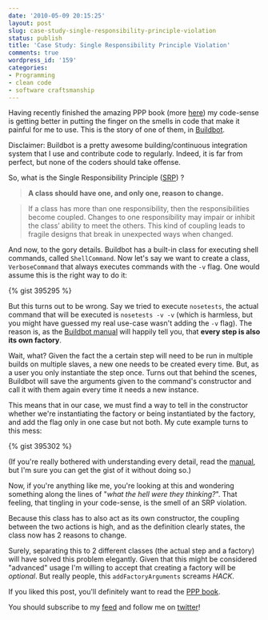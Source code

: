 ```yaml
---
date: '2010-05-09 20:15:25'
layout: post
slug: case-study-single-responsibility-principle-violation
status: publish
title: 'Case Study: Single Responsibility Principle Violation'
comments: true
wordpress_id: '159'
categories:
- Programming
- clean code
- software craftsmanship
---
```


Having recently finished the amazing PPP book (more [here](/2010/05/02/agile-software-development-you-will-never-code-the-same-again/)) my code-sense is getting better in putting the finger on the smells in code that make it painful for me to use. This is the story of one of them, in [Buildbot](http://buildbot.net/).

Disclaimer: Buildbot is a pretty awesome building/continuous integration system that I use and contribute code to regularly. Indeed, it is far from perfect, but none of the coders should take offense.

So, what is the Single Responsibility Principle ([SRP](http://bit.ly/bs003B)) ?


> **A class should have one, and only one, reason to change.**

> 
> If a class has more than one responsibility, then the responsibilities become coupled. Changes to one responsibility may impair or inhibit the class’ ability to meet the others. This kind of coupling leads to fragile designs that break in unexpected ways when changed.

And now, to the gory details. Buildbot has a built-in class for executing shell commands, called `ShellCommand`. Now let's say we want to create a class, `VerboseCommand` that always executes commands with the `-v` flag. One would assume this is the right way to do it:

{% gist 395295 %}


But this turns out to be wrong. Say we tried to execute `nosetests`, the actual command that will be executed is `nosetests -v -v` (which is harmless, but you might have guessed my real use-case wasn't adding the `-v` flag).  The reason is, as the [Buildbot manual](http://djmitche.github.com/buildbot/docs/0.7.12/#Writing-BuildStep-Constructors) will happily tell you, that **every step is also its own factory**.
 
Wait, what? Given the fact the a certain step will need to be run in multiple builds on multiple slaves, a new one needs to be created every time. But, as a user you only instantiate the step once. Turns out that behind the scenes, Buildbot will save the arguments given to the command's constructor and call it with them again every time it needs a new instance.
 
This means that in our case, we must find a way to tell in the constructor whether we're instantiating the factory or being instantiated by the factory, and add the flag only in one case but not both. My cute example turns to this mess:  

{% gist 395302 %}

(If you're really bothered with understanding every detail, read the [manual](http://djmitche.github.com/buildbot/docs/0.7.12/#Writing-BuildStep-Constructors), but I'm sure you can get the gist of it without doing so.)

Now, if you're anything like me, you're looking at this and wondering something along the lines of "_what the hell were they thinking?_". That feeling, that tingling in your code-sense, is the smell of an SRP violation.

Because this class has to also act as its own constructor, the coupling between the two actions is high, and as the definition clearly states, the class now has 2 reasons to change.

Surely, separating this to 2 different classes (the actual step and a factory) will have solved this problem elegantly. Given that this might be considered "advanced" usage I'm willing to accept that creating a factory will be _optional_. But really people, this `addFactoryArguments` screams _HACK_.

If you liked this post, you'll definitely want to read the [PPP book](/2010/05/02/agile-software-development-you-will-never-code-the-same-again/).

You should subscribe to my [feed](http://feeds.feedburner.com/TheCodeDump) and follow me on [twitter](http://twitter.com/avivby)!
